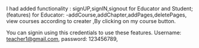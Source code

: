I had added functionality : signUP,signIN,signout for Educator and Student; (features) for Educator: -addCourse,addChapter,addPages,deletePages, view courses according to creater ,By clicking on my course button.

You can signin using this credentials to use these features. Username: teacher1@gmail.com, password: 123456789,
